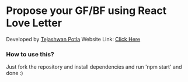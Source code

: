 # Propose your GF/BF using React Love Letter

Developed by [Tejashwan Potla](https://instagram.com/tejashwan_potla)
Website Link: [Click Here](https://love-letter-3ygc1rsm1-tejashwan-potlas-projects.vercel.app)

### How to use this?
Just fork the repository and install dependencies and run 'npm start' and done :)

